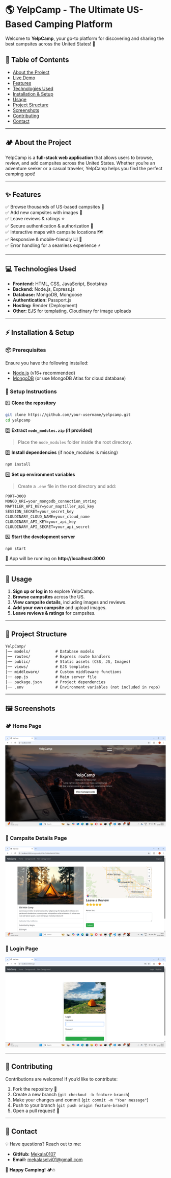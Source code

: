 # 🌎 YelpCamp - The Ultimate US-Based Camping Platform

Welcome to **YelpCamp**, your go-to platform for discovering and sharing the best campsites across the United States! 🚀



## 📌 Table of Contents
- [About the Project](#about-the-project)
- [Live Demo](#live-demo)
- [Features](#features)
- [Technologies Used](#technologies-used)
- [Installation & Setup](#installation--setup)
- [Usage](#usage)
- [Project Structure](#project-structure)
- [Screenshots](#screenshots)
- [Contributing](#contributing)
- [Contact](#contact)

---

## 🏕️ About the Project
YelpCamp is a **full-stack web application** that allows users to browse, review, and add campsites across the United States. Whether you’re an adventure seeker or a casual traveler, YelpCamp helps you find the perfect camping spot!


---

## ✨ Features
✅ Browse thousands of US-based campsites 🌲  
✅ Add new campsites with images 📸  
✅ Leave reviews & ratings ⭐  
✅ Secure authentication & authorization 🔐  
✅ Interactive maps with campsite locations 🗺️  
✅ Responsive & mobile-friendly UI 📱  
✅ Error handling for a seamless experience ⚡  

---

## 💻 Technologies Used
- **Frontend:** HTML, CSS, JavaScript, Bootstrap
- **Backend:** Node.js, Express.js
- **Database:** MongoDB, Mongoose
- **Authentication:** Passport.js
- **Hosting:** Render (Deployment)
- **Other:** EJS for templating, Cloudinary for image uploads

---

## ⚡ Installation & Setup

### 📦 Prerequisites
Ensure you have the following installed:
- [Node.js](https://nodejs.org/) (v16+ recommended)
- [MongoDB](https://www.mongodb.com/try/download/community) (or use MongoDB Atlas for cloud database)

### 🔧 Setup Instructions
1️⃣ **Clone the repository**
```bash
git clone https://github.com/your-username/yelpcamp.git
cd yelpcamp
```

2️⃣ **Extract `node_modules.zip` (if provided)**
> Place the `node_modules` folder inside the root directory.

3️⃣ **Install dependencies** (if node_modules is missing)
```bash
npm install
```

4️⃣ **Set up environment variables**
> Create a `.env` file in the root directory and add:
```env
PORT=3000
MONGO_URI=your_mongodb_connection_string
MAPTILER_API_KEY=your_maptiller_api_key
SESSION_SECRET=your_secret_key
CLOUDINARY_CLOUD_NAME=your_cloud_name
CLOUDINARY_API_KEY=your_api_key
CLOUDINARY_API_SECRET=your_api_secret
```

5️⃣ **Start the development server**
```bash
npm start
```
🚀 App will be running on **http://localhost:3000**

---

## 🎯 Usage
1. **Sign up or log in** to explore YelpCamp.
2. **Browse campsites** across the US.
3. **View campsite details**, including images and reviews.
4. **Add your own campsite** and upload images.
5. **Leave reviews & ratings** for campsites.

---

## 📂 Project Structure
```
YelpCamp/
│── models/           # Database models
│── routes/           # Express route handlers
│── public/           # Static assets (CSS, JS, Images)
│── views/            # EJS templates
│── middleware/       # Custom middleware functions
│── app.js            # Main server file
│── package.json      # Project dependencies
│── .env              # Environment variables (not included in repo)
```

---

## 🖼️ Screenshots

### 🏕️ Home Page
![Home Page](images/homepage.png)

### 📌 Campsite Details Page
![Campsite Details](images/campsite-details.png)

### 🔐 Login Page
![Login Page](images/login.png)

---

## 🤝 Contributing
Contributions are welcome! If you’d like to contribute:
1. Fork the repository 🍴
2. Create a new branch (`git checkout -b feature-branch`)
3. Make your changes and commit (`git commit -m "Your message"`)
4. Push to your branch (`git push origin feature-branch`)
5. Open a pull request! 🚀


---

## 📩 Contact
💡 Have questions? Reach out to me:
- **GitHub:** [Mekala0107](https://github.com/your-Mekala0107)
- **Email:** mekalaselvi01@gmail.com

🚀 **Happy Camping!** 🏕️🔥
